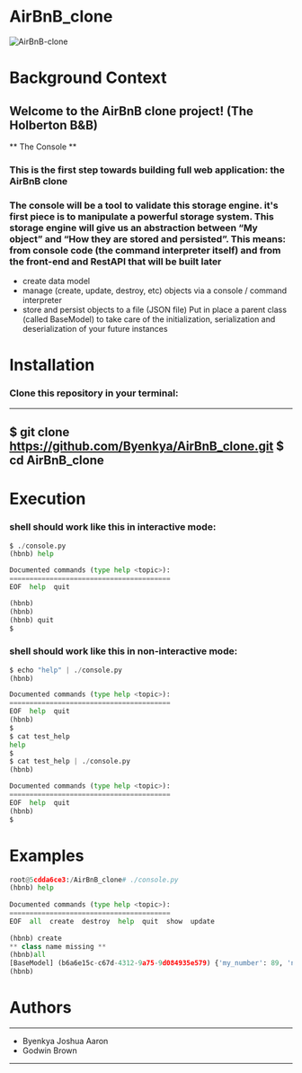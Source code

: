 # AirBnB_clone
![AirBnB-clone](https://user-images.githubusercontent.com/45605340/123508318-7b8d7680-d623-11eb-8a71-0766401ea648.png)
# Background Context
## Welcome to the AirBnB clone project! (The Holberton B&B)
** The Console **
### This is the first step towards building full web application: the AirBnB clone
### The console will be a tool to validate this storage engine. it's first piece is to manipulate a powerful storage system. This storage engine will give us an abstraction between “My object” and “How they are stored and persisted”. This means: from console code (the command interpreter itself) and from the front-end and RestAPI that will be built later
   * create data model
   * manage (create, update, destroy, etc) objects via a console / command interpreter
   * store and persist objects to a file (JSON file)
    Put in place a parent class (called BaseModel) to take care of the initialization, serialization and deserialization of your future instances
# Installation
### Clone this repository in your terminal:
***

$ git clone https://github.com/Byenkya/AirBnB_clone.git
$ cd AirBnB_clone
---
# Execution
### shell should work like this in interactive mode:
```Python
$ ./console.py
(hbnb) help

Documented commands (type help <topic>):
========================================
EOF  help  quit

(hbnb) 
(hbnb) 
(hbnb) quit
$
```
### shell should work like this in non-interactive mode:
```Python
$ echo "help" | ./console.py
(hbnb)

Documented commands (type help <topic>):
========================================
EOF  help  quit
(hbnb) 
$
$ cat test_help
help
$
$ cat test_help | ./console.py
(hbnb)

Documented commands (type help <topic>):
========================================
EOF  help  quit
(hbnb) 
$
```
# Examples
``` Python
root@5cdda6ce3:/AirBnB_clone# ./console.py                                                                                                                   
(hbnb) help                                                                                                                                                     
                                                                                                                                                                
Documented commands (type help <topic>):                                                                                                                        
========================================                                                                                                                        
EOF  all  create  destroy  help  quit  show  update                                                                                                             
                                                                                          
(hbnb) create                                                                                                      
** class name missing **                                                                                                                
(hbnb)all                                                                                                       
[BaseModel] (b6a6e15c-c67d-4312-9a75-9d084935e579) {'my_number': 89, 'name': 'My First Model', 'updated_at': datetime.datetime(2017, 9, 28, 21, 5, 54, 119434), 'id': 'b6a6e15c-c67d-4312-9a75-9d084935e579', 'created_at': datetime.datetime(2017, 9, 28, 21, 5, 54, 119427)}                                                            
(hbnb)                                                                                              
 ```
# Authors
***
  * Byenkya Joshua Aaron
  * Godwin Brown
---
